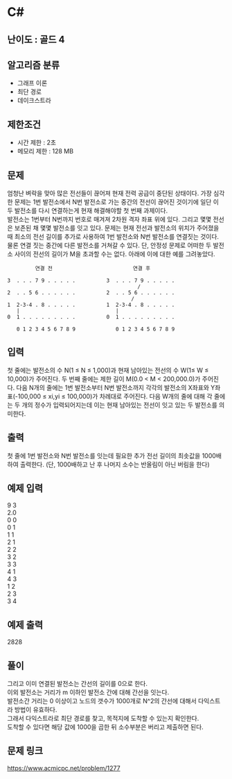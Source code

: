 # C#

## 난이도 : 골드 4

## 알고리즘 분류
  - 그래프 이론
  - 최단 경로
  - 데이크스트라

## 제한조건
  - 시간 제한 : 2초
  - 메모리 제한 : 128 MB

## 문제
엄청난 벼락을 맞아 많은 전선들이 끊어져 현재 전력 공급이 중단된 상태이다. 가장 심각한 문제는 1번 발전소에서 N번 발전소로 가는 중간의 전선이 끊어진 것이기에 일단 이 두 발전소를 다시 연결하는게 현재 해결해야할 첫 번째 과제이다.<br/>
발전소는 1번부터 N번까지 번호로 매겨져 2차원 격자 좌표 위에 있다. 그리고 몇몇 전선은 보존된 채 몇몇 발전소를 잇고 있다. 문제는 현재 전선과 발전소의 위치가 주어졌을 때 최소의 전선 길이를 추가로 사용하여 1번 발전소와 N번 발전소를 연결짓는 것이다. 물론 연결 짓는 중간에 다른 발전소를 거쳐갈 수 있다. 단, 안정성 문제로 어떠한 두 발전소 사이의 전선의 길이가 M을 초과할 수는 없다. 아래에 이에 대한 예를 그려놓았다.<br/>


	         연결 전                          연결 후
	
	3  . . . 7 9 . . . . .          3  . . . 7 9 . . . . .
	                                          /
	2  . . 5 6 . . . . . .          2  . . 5 6 . . . . . .
	                                        /
	1  2-3-4 . 8 . . . . .          1  2-3-4 . 8 . . . . .
	   |                               |
	0  1 . . . . . . . . .          0  1 . . . . . . . . .
	
	   0 1 2 3 4 5 6 7 8 9             0 1 2 3 4 5 6 7 8 9



## 입력
첫 줄에는 발전소의 수 N(1 ≤ N ≤ 1,000)과 현재 남아있는 전선의 수 W(1≤ W ≤ 10,000)가 주어진다. 두 번째 줄에는 제한 길이 M(0.0 < M < 200,000.0)가 주어진다. 다음 N개의 줄에는 1번 발전소부터 N번 발전소까지 각각의 발전소의 X좌표와 Y좌표(-100,000 ≤ xi,yi  ≤ 100,000)가 차례대로 주어진다. 다음 W개의 줄에 대해 각 줄에는 두 개의 정수가 입력되어지는데 이는 현재 남아있는 전선이 잇고 있는 두 발전소를 의미한다.<br/>


## 출력
첫 줄에 1번 발전소와 N번 발전소를 잇는데 필요한 추가 전선 길이의 최솟값을 1000배하여 출력한다. (단, 1000배하고 난 후 나머지 소수는 반올림이 아닌 버림을 한다)<br/>


## 예제 입력
9 3<br/>
2.0<br/>
0 0<br/>
0 1<br/>
1 1<br/>
2 1<br/>
2 2<br/>
3 2<br/>
3 3<br/>
4 1<br/>
4 3<br/>
1 2<br/>
2 3<br/>
3 4<br/>

## 예제 출력
2828<br/>


## 풀이
그리고 이미 연결된 발전소는 간선의 길이를 0으로 한다.<br/>
이외 발전소는 거리가 m 이하인 발전소 간에 대해 간선을 잇는다.<br/>
발전소간 거리는 0 이상이고 노드의 갯수가 1000개로 N^2의 간선에 대해서 다익스트라 방법이 유효하다.<br/>
그래서 다익스트라로 최단 경로를 찾고, 목적지에 도착할 수 있는지 확인한다.<br/>
도착할 수 있다면 해당 값에 1000을 곱한 뒤 소수부분은 버리고 제출하면 된다.<br/>


## 문제 링크
https://www.acmicpc.net/problem/1277